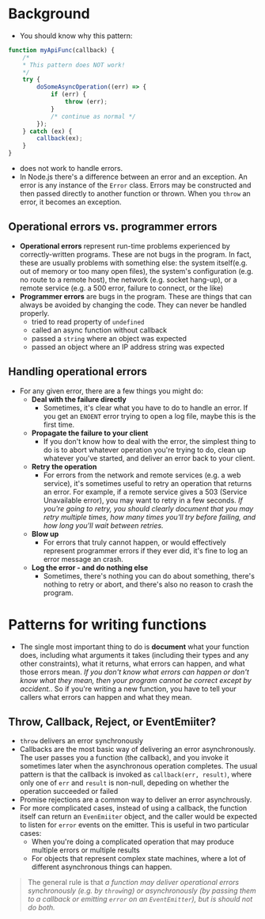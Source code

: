 # Background

- You should know why this pattern:

```JavaScript
function myApiFunc(callback) {
    /*
    * This pattern does NOT work!
    */
    try {
        doSomeAsyncOperation((err) => {
            if (err) {
                throw (err);
            }
            /* continue as normal */
        });
    } catch (ex) {
        callback(ex);
    }
}
```

- does not work to handle errors.
- In Node.js there's a difference between an error and an exception. An error is any instance of the `Error` class. Errors may be constructed and then passed directly to another function or thrown. When you `throw` an error, it becomes an exception.

## Operational errors vs. programmer errors

- **Operational errors** represent run-time problems experienced by correctly-written programs. These are not bugs in the program. In fact, these are usually problems with something else: the system itself(e.g. out of memory or too many open files), the system's configuration (e.g. no route to a remote host), the network (e.g. socket hang-up), or a remote service (e.g. a 500 error, failure to connect, or the like)
- **Programmer errors** are bugs in the program. These are things that can always be avoided by changing the code. They can never be handled properly.
  - tried to read property of `undefined`
  - called an async function without callback
  - passed a `string` where an object was expected
  - passed an object where an IP address string was expected

## Handling operational errors

- For any given error, there are a few things you might do:
  - **Deal with the failure directly**
    - Sometimes, it's clear what you have to do to handle an error. If you get an `ENOENT` error trying to open a log file, maybe this is the first time.
  - **Propagate the failure to your client**
    - If you don't know how to deal with the error, the simplest thing to do is to abort whatever operation you're trying to do, clean up whatever you've started, and deliver an error back to your client.
  - **Retry the operation**
    - For errors from the network and remote services (e.g. a web service), it's sometimes useful to retry an operation that returns an error. For example, if a remote service gives a 503 (Service Unavailable error), you may want to retry in a few seconds. _If you're going to retry, you should clearly document that you may retry multiple times, how many times you'll try before failing, and how long you'll wait between retries._
  - **Blow up**
    - For errors that truly cannot happen, or would effectively represent programmer errors if they ever did, it's fine to log an error message an crash.
  - **Log the error - and do nothing else**
    - Sometimes, there's nothing you can do about something, there's nothing to retry or abort, and there's also no reason to crash the program.

# Patterns for writing functions

- The single most important thing to do is **document** what your function does, including what arguments it takes (including their types and any other constraints), what it returns, what errors can happen, and what those errors mean. _If you don't know what errors can happen or don't know what they mean, then your program cannot be correct except by accident._. So if you're writing a new function, you have to tell your callers what errors can happen and what they mean.

## Throw, Callback, Reject, or EventEmiiter?

- `throw` delivers an error synchronously
- Callbacks are the most basic way of delivering an error asynchronously. The user passes you a function (the callback), and you invoke it sometimes later when the asynchronous operation completes. The usual pattern is that the callback is invoked as `callback(err, result)`, where only one of `err` and `result` is non-null, depeding on whether the operation succeeded or failed
- Promise rejections are a common way to deliver an error asynchrously.
- For more complicated cases, instead of using a callback, the function itself can return an `EvenEmiiter` object, and the caller would be expected to listen for `error` events on the emitter. This is useful in two particular cases:
  - When you're doing a complicated operation that may produce multiple errors or multiple results
  - For objects that represent complex state machines, where a lot of different asynchronous things can happen.

> The general rule is that _a function may deliver operational errors synchronously (e.g. by `throw`ing) or asynchronously (by passing them to a callback or emitting `error` on an `EventEmitter`), but is should not do both._
